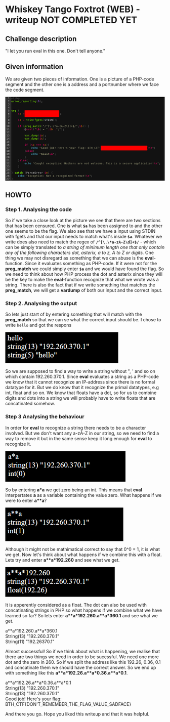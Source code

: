 
# Whiskey Tango Foxtrot (WEB) - writeup **NOT COMPLETED YET**

## Challenge description
"I let you run eval in this one. Don't tell anyone."

## Given information
We are given two pieces of information. One is a picture of a PHP-code segment and the other one is a address and a portnumber where we face the code segment. 

![alt text](src.png "src")
  
## HOWTO
### Step 1. Analysing the code
So if we take a close look at the picture we see that there are two sections that has been censured. One is what **`$a`** has been assigned to and the other one seems to be the flag. We also see that we have a input using STDIN with fgets and that our input needs to match what's inside **`$a`**. Whatever we write does also need to match the regex of **`/^[\.\*a-zA-Z\d]+$/`** - which can be simply translated to *a string of minimum length one that only contain any of the following characters dot, asterix, a to z, A to Z or digits.* One thing we may not disregard as something that we can abuse is the **eval**-function. Since it evaluates something as PHP-code. If it were not for the **preg_match** we could simply enter **`$a`** and we would have found the flag. So we need to think about how PHP process the dot and asterix since they will be the key to make the **eval**-function recognize that what we wrote was a string. There is also the fact that if we write something that matches the **preg_match**, we will get a **vardump** of both our input and the correct input. 

### Step 2. Analysing the output
So lets just start of by entering something that will match with the **preg_match** so that we can se what the correct input should be. I chose to write `hello` and got the respons

![alt text](img/hello..png "hello")

So we are supposed to find a way to write a string without ", ' and so on which contain 192.260.370.1. Since **eval** evaluates a string as a PHP-code we know that it cannot recognize an IP-address since there is no formal datatype for it. But we do know that it recognize the primal datatypes, e.g int, float and so on. We know that floats have a dot, so for us to combine digits and dots into a string we will probably have to write floats that are concatinated somehow.

### Step 3 Analysing the behaviour
In order for **eval** to recognize a string there needs to be a character involved. But we don't want any a-zA-Z in our string, so we need to find a way to remove it but in the same sense keep it long enough for **eval** to recognize it.

![alt text](img/atimesa.png "atimesa")

So by entering **a\*a** we get zero being an int. This means that **eval** interpertates **a** as a variable containing the value zero. What happens if we were to enter **a\*\*a**?

![alt text](img/apowera.png "apowera")

Although it might not be mathimatical correct to say that 0^0 = 1, it is what we get. Now let's think about what happens if we combine this with a float. Lets try and enter **a\*\*a\*192.260** and see what we get.

![alt text](img/float.png "float")

It is apperently considered as a float. The dot can also be used with concatinating strings in PHP so what happens if we combine what we have learned so far? So lets enter **a\*\*a\*192.260.a\*\*a\*360.1** and see what we get.

a\*\*a\*192.260.a\*\*a\*360.1 <br/>
String(13) "192.260.370.1" <br/>
String(11) "192.26370.1" <br/>

Almost successful! So if we think about what is happening, we realise that there are two things we need in order to be sucessful. We need one more dot and the zero in 260. So if we split the address like this 192.26, 0.36, 0.1 and concatinate them we should have the correct answer. So we end up with something like this **a\*\*a\*192.26.a\*\*a\*0.36.a\*\*a\*0.1**.

a\*\*a\*192.26.a\*\*a\*0.36.a\*\*a\*0.1 <br/>
String(13) "192.260.370.1" <br/>
String(13) "192.260.370.1" <br/>
Good job! Here's your flag: BTH_CTF{DON'T_REMEMBER_THE_FLAG_VALUE_SADFACE}

And there you go. Hope you liked this writeup and that it was helpful.


